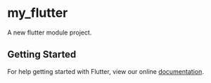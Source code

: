 # my_flutter

A new flutter module project.

## Getting Started

For help getting started with Flutter, view our online
[documentation](https://flutter.io/).


